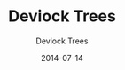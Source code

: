 ---
slug: deviock-trees-yellow
date: 2014-07-14
title: Deviock Trees
subtitle: Deviock Trees 
image: trees_blue.jpg
alt: Deviock Trees
---